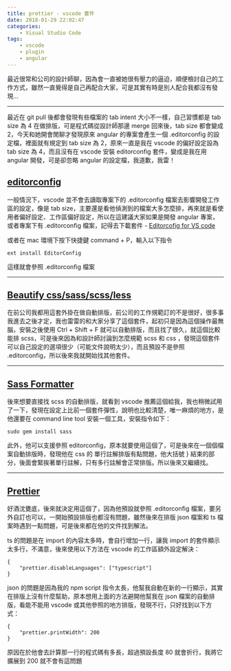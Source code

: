 ```yaml
---
title: prettier - vscode 套件
date: 2018-01-29 22:02:47
categories:
    - Visual Studio Code
tags:
    - vscode
    - plugin
    - angular
---
```


最近很常和公司的設計師聊，因為會一直被她很有壓力的逼迫，順便檢討自己的工作方式，雖然一直覺得是自己再配合大家，可是其實有時是別人配合我都沒有發現...

<!--more-->

---

最近在 git pull 後都會發現有些檔案的 tab intent 大小不一樣，自己習慣都是 tab size 為 4 在做排版，可是程式碼從設計師那邊 merge 回來後，tab size 都會變成 2，今天和她開會閒聊才發現原來 angular 的專案會產生一個 .editorconfig 的設定檔，裡面就有規定到 tab size 為 2，原來一直是我在 vscode 的偏好設定設為 tab size 為 4，而且沒有在 vscode 安裝 editorconfig 套件，變成是我在用 angular 開發，可是卻忽略 angular 的設定檔，我道歉，我雷！

## [editorconfig](https://marketplace.visualstudio.com/items?itemName=EditorConfig.EditorConfig)

一般情況下，vscode 並不會去讀取專案下的 .editorconfig 檔案去影響開發工作區的設定，像是 tab size，主要還是看他偵測到的檔案大多怎麼排，再來就是看使用者偏好設定、工作區偏好設定，所以在這建議大家如果是開發 angular 專案，或者專案下有 .editorconfig 檔案，記得去下載套件 - [Editorcofig for VS code](https://marketplace.visualstudio.com/items?itemName=EditorConfig.EditorConfig)

或者在 mac 環境下按下快捷鍵 command + P，輸入以下指令

```
ext install EditorConfig
```

這樣就會參照 .editorconfig 檔案

---

## [Beautify css/sass/scss/less](https://marketplace.visualstudio.com/items?itemName=michelemelluso.code-beautifier)

在前公司我都用這套外掛在做自動排版，前公司的工作規範訂的不是很好，很多事我進去之後才定，我也雷雷的和大家分享了這個套件，起初只是因為這個操作最無腦，安裝之後使用 Ctrl + Shift + F 就可以自動排版，而且找了很久，就這個比較能排 scss，可是後來因為和設計師討論到怎麼規範 scss 和 css ，發現這個套件可以自己設定的選項很少（可能文件說明太少），而且預設不是參照 .editorconfig，所以後來我就開始找其他套件。

---

## [Sass Formatter](https://marketplace.visualstudio.com/items?itemName=sasa.vscode-sass-format)

後來想要直接找 scss 的自動排版，就看到 vscode 推薦這個給我，我也稍微試用了一下，發現在設定上比前一個套件彈性，說明也比較清楚，唯一麻煩的地方，是他還要在 command line tool 安裝一個工具，安裝指令如下：

```
sudo gem install sass
```

此外，他可以支援參照 editorconfig，原本就要使用這個了，可是後來在一個個檔案自動排版時，發現他在 css 的 單行註解排版有點問題，他大括號 } 結束的部分，後面會緊挨著單行註解，只有多行註解會正常排版。所以後來又繼續找。

---

## [Prettier](https://marketplace.visualstudio.com/items?itemName=esbenp.prettier-vscode)

好酒沈甕底，後來就決定用這個了，因為他預設就參照 .editorconfig 檔案，要另外自訂也可以，一開始預設排版也都沒有問題，雖然後來在排版 json 檔案和 ts 檔案時遇到一點問題，可是後來都在他的文件找到解法。

ts 的問題是在 import 的內容太多時，會自行增加一行，讓我 import 的套件顯示太多行，不滿意，後來使用以下方法在 vscode 的工作區額外設定解決：

```
{
    "prettier.disableLanguages": ["typescript"]
}
```

json 的問題是因為我的 npm script 指令太長，他幫我自動在新的一行顯示，其實在排版上沒有什麼幫助，原本想用上面的方法避開他幫我在 json 檔案的自動排版，看能不能用 vscode 或其他參照的地方排版，發現不行，只好找到以下方式：

```
{
    "prettier.printWidth": 200
}
```

原因在於他會去計算那一行的程式碼有多長，超過預設長度 80 就會折行，我將它擴展到 200 就不會有這問題
